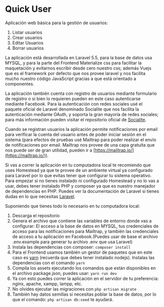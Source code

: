 # Quick User

Aplicación web básica para la gestión de usuarios:

1. Listar usuarios
2. Crear usuarios
3. Editar Usuarios
4. Borrar usuarios

La aplicación está desarrollada en Laravel 5.5, para la base de datos usa MYSQL, y para la parte del Frontend Materialize css para facilitar la maquetación y evitarnos escribir desde cero nuestro css; además Vuejs que es el framework por defecto que nos provee laravel y nos facilita mucho nuestro código JavaScript gracias a que está orientado a componentes. 

La aplicación también cuenta con registro de usuarios mediante formulario de registro o si bien lo requieren pueden en este caso autenticarse mediante Facebook. Para la autenticación con redes sociales usé el paquete oficial de Laravel denominado Socialite que nos facilita la autenticación mediante OAuth, y soporta la gran mayoría de redes sociales; para más información pueden visitar el repositorio oficial de [Socialite](https://github.com/laravel/socialite). 

Cuando se registran usuarios la aplicación permite notificaciones por email para verificar la cuenta del usuario antes de poder iniciar sesión en el sistema (para efectos de pruebas usé Mailtrap para poder realizar el envío de notificaciones por email. Mailtrap nos provee de una capa gratuita que nos puede ser de gran utilidad, pueden ir a [https://mailtrap.io/](https://mailtrap.io/)).

Si vas a correr la aplicación en tu computadora local te recomiendo que uses Homestead ya que te provee de un ambiente virtual ya configurado para Laravel por lo que evitas tener que configurar tu sistema operativo. Para empezar si no tienes instalado ni configurado Homestead y no lo vas a usar, debes tener instalado PHP y composer ya que es nuestro manejador de dependencias en PHP. Puedes ver la documentación de Laravel si tienes dudas en lo que necesitas [Laravel](https://laravel.com/docs/5.5).

Suponiendo que tienes todo lo necesario en tu computadora local:

1. Descarga el repositorio
2. Genera el archivo que contiene las variables de entorno donde vas a configurar: El acceso a la base de datos en MYSQL, tus credenciales de acceso para las notificaciones para Mailtrap, y también las credenciales de acceso a tu aplicación en Facebook.(Puedes usar de base el archivo .env.example para generar tu archivo .env que usa Laravel)
3. Instala las dependencias con composer: ``` composer install ```
4. Para el Frontend usamos también un gestor de paquetes que en este caso es [yarn](https://yarnpkg.com/en/) (recuerda que debes tener instalado nodejs). Instalas las dependencias con el comando ``` yarn ```
5. Compila los assets ejecutando los comandos que están disponibles en el archivo package.json, puedes usar:
``` yarn run dev ```
6. Ya con esto puedes correr la aplicación en el servidor de tu preferencia: nginx, apache, xampp, lampp, etc.
7. No olvides ejecutar las migraciones con ``` php artisan migrate ```
8. También hay datos semillas si necesitas poblar la base de datos, por lo que el comando: ``` php artisan db:seed ``` te ayudará.

